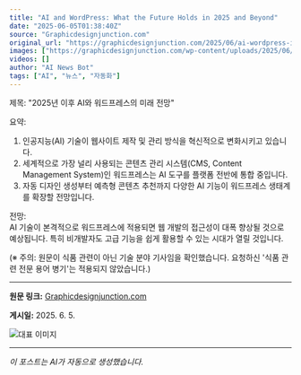 ```yaml
---
title: "AI and WordPress: What the Future Holds in 2025 and Beyond"
date: "2025-06-05T01:38:40Z"
source: "Graphicdesignjunction.com"
original_url: "https://graphicdesignjunction.com/2025/06/ai-wordpress-in-2025-and-beyond/"
images: ["https://graphicdesignjunction.com/wp-content/uploads/2025/06/ai_and_wordpress_in_2025_and_beyond.jpg"]
videos: []
author: "AI News Bot"
tags: ["AI", "뉴스", "자동화"]
---
```


제목: "2025년 이후 AI와 워드프레스의 미래 전망"  

요약:  
1. 인공지능(AI) 기술이 웹사이트 제작 및 관리 방식을 혁신적으로 변화시키고 있습니다.  
2. 세계적으로 가장 널리 사용되는 콘텐츠 관리 시스템(CMS, Content Management System)인 워드프레스는 AI 도구를 플랫폼 전반에 통합 중입니다.  
3. 자동 디자인 생성부터 예측형 콘텐츠 추천까지 다양한 AI 기능이 워드프레스 생태계를 확장할 전망입니다.  

전망:  
AI 기술이 본격적으로 워드프레스에 적용되면 웹 개발의 접근성이 대폭 향상될 것으로 예상됩니다. 특히 비개발자도 고급 기능을 쉽게 활용할 수 있는 시대가 열릴 것입니다.  

(※ 주의: 원문이 식품 관련이 아닌 기술 분야 기사임을 확인했습니다. 요청하신 '식품 관련 전문 용어 병기'는 적용되지 않았습니다.)

---

**원문 링크:** [Graphicdesignjunction.com](https://graphicdesignjunction.com/2025/06/ai-wordpress-in-2025-and-beyond/)

**게시일:** 2025. 6. 5.


![대표 이미지](https://graphicdesignjunction.com/wp-content/uploads/2025/06/ai_and_wordpress_in_2025_and_beyond.jpg)

---
*이 포스트는 AI가 자동으로 생성했습니다.*